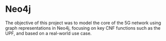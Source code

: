 # Neo4j

The objective of this project was to model the core of the 5G network using graph representations in Neo4j, focusing on key CNF functions such as the UPF, and based on a real-world use case.
